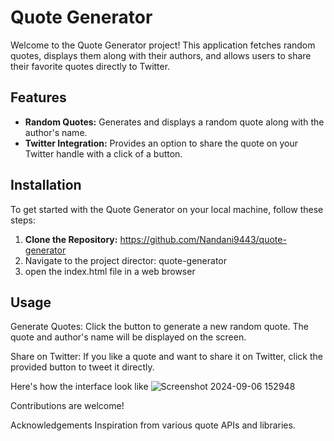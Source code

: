 # Quote Generator

Welcome to the Quote Generator project! This application fetches random quotes, displays them along with their authors, and allows users to share their favorite quotes directly to Twitter.

## Features

- **Random Quotes:** Generates and displays a random quote along with the author's name.
- **Twitter Integration:** Provides an option to share the quote on your Twitter handle with a click of a button.
## Installation

To get started with the Quote Generator on your local machine, follow these steps:

1. **Clone the Repository:**
   https://github.com/Nandani9443/quote-generator
2. Navigate to the project director: quote-generator
3. open the index.html file in a web browser
   
## Usage

Generate Quotes: Click the button to generate a new random quote. The quote and author's name will be displayed on the screen.

Share on Twitter: If you like a quote and want to share it on Twitter, click the provided button to tweet it directly.

 Here's how the interface look like 
![Screenshot 2024-09-06 152948](https://github.com/user-attachments/assets/77ef64e2-91c4-474a-a1f0-797fac666276)

Contributions are welcome!

Acknowledgements
Inspiration from various quote APIs and libraries.


